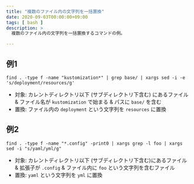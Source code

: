 ```yaml
---
title: "複数のファイル内の文字列を一括置換"
date: 2020-09-03T00:00:00+09:00
tags: [ bash ]
description: >
  複数のファイル内の文字列を一括置換するコマンドの例。

---
```


## 例1

```
find . -type f -name "kustomization*" | grep base/ | xargs sed -i -e 's/deployment/resources/g'
```
- 対象: カレントディレクトリ以下 (サブディレクトリ下含む) にあるファイル & ファイル名が `kustomization` で始まる & パスに `base/` を含む
- 置換: ファイル内の `deployment` という文字列を `resources` に置換


## 例2

```
find . -type f -name "*.config" -print0 | xargs grep -l foo | xargs sed -i "s/yaml/yml/g"
```

- 対象: カレントディレクトリ以下 (サブディレクトリ下含む)にあるファイル & 拡張子が `.config` & ファイル内に `foo` という文字列を含むファイル
- 置換: `yaml` という文字列を `yml` に置換
